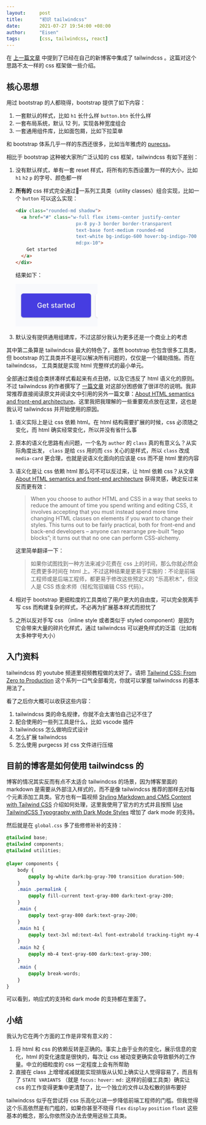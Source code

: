 ```yaml
---
layout:     post
title:      "初识 tailwindcss"
date:       2021-07-27 19:54:00 +08:00
author:     "Eisen"
tags:       [css, tailwindcss, react]
---
```


在 [上一篇文章](/blog-migrate-from-jekyll-to-gatsby) 中提到了已经在自己的新博客中集成了 tailwindcss 。这篇对这个思路不太一样的 css 框架做一些介绍。

## 核心思想

用过 bootstrap 的人都晓得，bootstrap 提供了如下内容：

1. 一套默认的样式，比如 `h1` 长什么样 `button.btn` 长什么样
2. 一套布局系统，默认 12 列，实现各种宽度组合
3. 一套通用组件库，比如面包屑，比如下拉菜单

和 bootstrap 体系几乎一样的东西还很多，比如当年雅虎的 [purecss](https://purecss.io/start/)。

相比于 bootstrap 这种被大家所广泛认知的 css 框架，tailwindcss 有如下差别：

1. 没有默认样式，单有一套 reset 样式，将所有的东西设置为一样的大小，比如 `h1` `h2` `p` 的字号、颜色都一样
2. **所有的** css 样式完全通过一系列工具类（utility classes）组合实现，比如一个 `button` 可以这么实现：
  
    ```html
    <div class="rounded-md shadow">
      <a href="#" class="w-full flex items-center justify-center
                          px-8 py-3 border border-transparent
                          text-base font-medium rounded-md 
                          text-white bg-indigo-600 hover:bg-indigo-700 md:py-4 md:text-lg
                          md:px-10">
        Get started
      </a>
    </div>
    ```

    结果如下：

    ![](2021-07-27-20-05-13.png)

3. 默认没有提供通用组建库，不过这部分我认为更多还是一个商业上的考虑

其中第二条算是 tailwindcss 最大的特色了，虽然 bootstrap 也包含很多工具类，但 bootstrap 的工具类并不是可以解决所有问题的，仅仅是一个辅助措施。而在 tailwindcss， 工具类就是实现 html 完整样式的最小单元。

全部通过类组合类拼凑样式看起来有点丑陋，以及它违反了 html 语义化的原则。不过 tailwindcss 的作者撰写了 [一篇文章](https://adamwathan.me/css-utility-classes-and-separation-of-concerns/) 对这部分困惑做了很详尽的说明。我非常推荐直接阅读原文并阅读文中引用的另外一篇文章：[About HTML semantics and front-end architecture](http://nicolasgallagher.com/about-html-semantics-front-end-architecture/)。这里我把我理解的一些重要观点放在这里，这也是我认可 tailwindcss 并开始使用的原因。

1. 语义实际上是让 css 依赖 html。在 html 结构需要扩展的时候，css 必须随之变化，而 html 确实经常变化，所以并没有省什么事
2. 原本的语义化思路有点问题，一个名为 `author` 的 `class` 真的有意义么？从实际角度出发， `class` 是给 `css` 用的而 `css` 关心的是样式，所以 `class` 改成 `media-card` 更合理，也就是说语义化面向的应该是 css 而不是 html 里的内容
3. 语义化是让 css 依赖 html 那么可不可以反过来，让 html 依赖 css？从文章 [About HTML semantics and front-end architecture](http://nicolasgallagher.com/about-html-semantics-front-end-architecture/) 获得灵感，确定反过来反而更有效：

    > When you choose to author HTML and CSS in a way that seeks to reduce the amount of time you spend writing and editing CSS, it involves accepting that you must instead spend more time changing HTML classes on elements if you want to change their styles. This turns out to be fairly practical, both for front-end and back-end developers – anyone can rearrange pre-built “lego blocks”; it turns out that no one can perform CSS-alchemy.

    这里简单翻译一下：

    > 如果你试图找到一种方法来减少花费在 css 上的时间，那么你就必然会花费更多时间在 html 上。不过这种结果是更易于实施的：不论是前端工程师或是后端工程师，都更易于修改这些预定义的 "乐高积木"，但没人是 CSS 炼金术师（轻松驾驭编辑 CSS 代码）。

4. 相对于 bootstrap 更细粒度的工具类给了用户更大的自由度，可以完全脱离手写 css 而构建复杂的样式，不必再为扩展基本样式而担忧了
5. 之所以反对手写 css （inline style 或者类似于 styled component）是因为它会带来大量的碎片化样式，通过 tailwindcss 可以避免样式的泛滥（比如有太多种字号大小）

## 入门资料

tailwindcss 的 youtube 频道里视频教程做的太好了。请把 [Tailwind CSS: From Zero to Production](https://www.youtube.com/playlist?list=PL5f_mz_zU5eXWYDXHUDOLBE0scnuJofO0) 这个系列一口气全部看完，你就可以掌握 tailwindcss 的基本用法了。

看了之后你大概可以收获这些内容：

1. tailwindcss 类的命名规律，你就不会太害怕自己记不住了
2. 配合使用的一些列工具是什么，比如 vscode 插件
3. tailwindcss 怎么做响应式设计
4. 怎么扩展 tailwindcss
5. 怎么使用 purgecss 对 css 文件进行压缩

## 目前的博客是如何使用 tailwindcss 的

博客的情况其实反而有点不太适合 tailwindcss 的场景，因为博客里面的 markdown 是需要从外部注入样式的，而不是像 tailwindcss 推荐的那样去对每个元素添加工具类。官方也有一篇视频 [Styling Markdown and CMS Content with Tailwind CSS](https://www.youtube.com/watch?v=J0Wy359NJPM) 介绍如何处理，这里我使用了官方的方式并且按照 [Use TailwindCSS Typography with Dark Mode Styles](https://sergiodxa.com/articles/use-tailwindcss-typography-with-dark-mode-styles) 增加了 dark mode 的支持。

然后就是在 `global.css` 多了些修修补补的支持：

```css
@tailwind base;
@tailwind components;
@tailwind utilities;

@layer components {
    body {
        @apply bg-white dark:bg-gray-700 transition duration-500;
    }
    .main .permalink {
        @apply fill-current text-gray-800 dark:text-gray-200;
    }
    .main {
        @apply text-gray-800 dark:text-gray-200;
    }
    .main h1 {
        @apply text-3xl md:text-4xl font-extrabold tracking-tight my-4;
    }
    .main h2 {
        @apply mb-4 text-gray-600 dark:text-gray-300;
    }
    .main {
        @apply break-words;
    }
}
```

可以看到，响应式的支持和 dark mode 的支持都在里面了。

## 小结

我认为它在两个方面的工作是非常有意义的：

1. 将 html 和 css 的依赖反转是正确的。事实上由于业务的变化，展示信息的变化，html 的变化速度是很快的，每次让 css 被动变更确实会导致额外的工作量。中立的细粒度的 css 一定程度上会有所帮助
2. 直接在 class 上增增减减就能实现排版从认知上确实让人觉得容易了，而且有了 `STATE VARIANTS` （就是 `focus:` `hover:` `md:` 这样的前缀工具类）确实让 css 的工作变得更集中更清楚了，比一个独立的文件以及松散的排布要好

tailwindcss 似乎在尝试将 css 乐高化以进一步降低前端工程师的门槛。但我觉得这个乐高依然是有门槛的，如果你甚至不晓得 `flex` `display` `position` `float` 这些基本的概念，那么你依然没办法去使用这些工具类。
